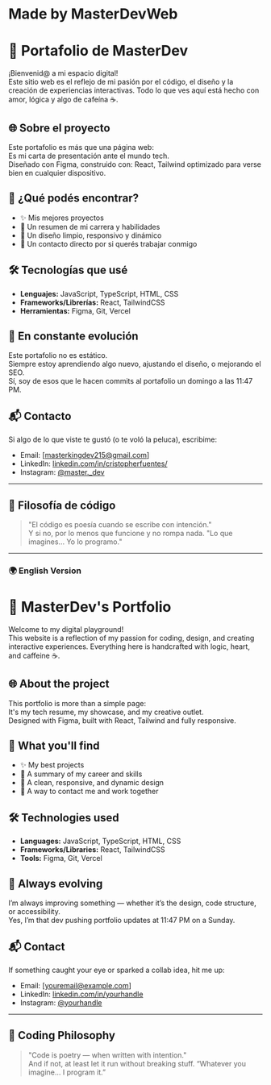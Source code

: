 # Made by MasterDevWeb
# 🚀 Portafolio de MasterDev

¡Bienvenid@ a mi espacio digital!  
Este sitio web es el reflejo de mi pasión por el código, el diseño y la creación de experiencias interactivas. Todo lo que ves aquí está hecho con amor, lógica y algo de cafeína ☕.

## 🌐 Sobre el proyecto

Este portafolio es más que una página web:  
Es mi carta de presentación ante el mundo tech.  
Diseñado con Figma, construido con: React, Tailwind optimizado para verse bien en cualquier dispositivo.

## 🎯 ¿Qué podés encontrar?

- ✨ Mis mejores proyectos
- 💼 Un resumen de mi carrera y habilidades
- 🎨 Un diseño limpio, responsivo y dinámico
- 📲 Un contacto directo por si querés trabajar conmigo

## 🛠 Tecnologías que usé

- **Lenguajes:** JavaScript, TypeScript, HTML, CSS
- **Frameworks/Librerías:** React, TailwindCSS
- **Herramientas:** Figma, Git, Vercel

## 🚧 En constante evolución

Este portafolio no es estático.  
Siempre estoy aprendiendo algo nuevo, ajustando el diseño, o mejorando el SEO.  
Sí, soy de esos que le hacen commits al portafolio un domingo a las 11:47 PM.

## 📬 Contacto

Si algo de lo que viste te gustó (o te voló la peluca), escribime:

- Email: [masterkingdev215@gmail.com]
- LinkedIn: [linkedin.com/in/cristopherfuentes/](https://www.linkedin.com/in/cristopherfuentes/)
- Instagram: [@master._dev](https://www.instagram.com/master._dev/)

---

## 🧠 Filosofía de código

> "El código es poesía cuando se escribe con intención."  
> Y si no, por lo menos que funcione y no rompa nada.
> "Lo que imagines... Yo lo programo."

---

### 🌍 English Version

# 🚀 MasterDev's Portfolio

Welcome to my digital playground!  
This website is a reflection of my passion for coding, design, and creating interactive experiences. Everything here is handcrafted with logic, heart, and caffeine ☕.

## 🌐 About the project

This portfolio is more than a simple page:  
It's my tech resume, my showcase, and my creative outlet.  
Designed with Figma, built with React, Tailwind and fully responsive.

## 🎯 What you'll find

- ✨ My best projects
- 💼 A summary of my career and skills
- 🎨 A clean, responsive, and dynamic design
- 📲 A way to contact me and work together

## 🛠 Technologies used

- **Languages:** JavaScript, TypeScript, HTML, CSS  
- **Frameworks/Libraries:** React, TailwindCSS  
- **Tools:** Figma, Git, Vercel

## 🚧 Always evolving

I’m always improving something — whether it’s the design, code structure, or accessibility.  
Yes, I’m that dev pushing portfolio updates at 11:47 PM on a Sunday.

## 📬 Contact

If something caught your eye or sparked a collab idea, hit me up:

- Email: [youremail@example.com]  
- LinkedIn: [linkedin.com/in/yourhandle](https://linkedin.com/in/yourhandle)  
- Instagram: [@yourhandle](https://instagram.com/yourhandle)

---

## 🧠 Coding Philosophy

> "Code is poetry — when written with intention."  
> And if not, at least let it run without breaking stuff.
> “Whatever you imagine… I program it.”
